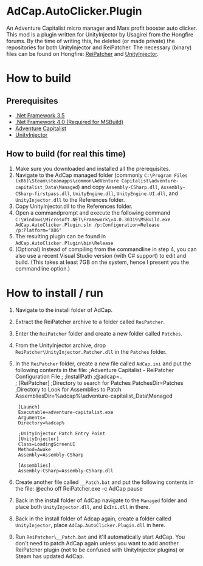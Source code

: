 # AdCap.AutoClicker.Plugin
An Adventure Capitalist micro manager and Mars profit booster auto clicker.
This mod is a plugin written for UnityInjector by Usagirei from the Hongfire forums.
By the time of writing this, he deleted (or made private) the repositories for both UnityInjector and ReiPatcher.
The necessary (binary) files can be found on Hongfire: [ReiPatcher](http://www.hongfire.com/forum/forum/hentai-lair/hf-modding-translation/custom-maid-3d-2-mods/414074-reipatcher-general-purpose-net-assembly-patcher) and [UnityInjector](http://www.hongfire.com/forum/forum/hentai-lair/hf-modding-translation/custom-maid-3d-2-mods/414075-unityinjector-plugin-powered-unity-code-injector).

# How to build
## Prerequisites
- [.Net Framework 3.5](https://www.microsoft.com/en-us/download/details.aspx?id=25150)
- [.Net Framework 4.0 (Required for MSBuild)](https://www.microsoft.com/en-us/download/details.aspx?id=17851)
- [Adventure Capitalist](http://store.steampowered.com/app/346900/)
- [UnityInjector](http://www.hongfire.com/forum/forum/hentai-lair/hf-modding-translation/custom-maid-3d-2-mods/414075-unityinjector-plugin-powered-unity-code-injector)

## How to build (for real this time)
1. Make sure you downloaded and installed all the prerequisites.
2. Navigate to the AdCap managed folder (commonly `C:\Program Files (x86)\Steam\steamapps\common\AdVenture Capitalist\adventure-capitalist_Data\Managed`) and copy `Assembly-CSharp.dll`, `Assembly-CSharp-firstpass.dll`, `UnityEngine.dll`, `UnityEngine.UI.dll`, and `UnityInjector.dll` to the References folder.
3. Copy UnityInjector.dll to the References folder.
4. Open a commandprompt and execute the following command `C:\Windows\Microsoft.NET\Framework\v4.0.30319\MSBuild.exe AdCap.AutoClicker.Plugin.sln /p:Configuration=Release /p:Platform="X86"`
5. The resulting plugin can be found in `AdCap.AutoClicker.Plugin\bin\Release`
6. (Optional) Instead of compiling from the commandline in step 4, you can also use a recent Visual Studio version (with C# support) to edit and build. (This takes at least 7GB on the system, hence I present you the commandline option.)

# How to install / run
1. Navigate to the install folder of AdCap.
2. Extract the ReiPatcher archive to a folder called `ReiPatcher`.
3. Enter the `ReiPatcher` folder and create a new folder called `Patches`.
4. From the UnityInjector archive, drop `ReiPatcher\UnityInjector.Patcher.dll` in the `Patches` folder.
5. In the `ReiPatcher` folder, create a new file called `AdCap.ini` and put the following contents in the file:
		;Adventure Capitalist - ReiPatcher Configuration File
		;
		;InstallPath
		;@adcap=..\
		;
		[ReiPatcher]
		;Directory to search for Patches
		PatchesDir=Patches
		;Directory to Look for Assemblies to Patch
		AssembliesDir=%adcap%\adventure-capitalist_Data\Managed
		
		[Launch]
		Executable=adventure-capitalist.exe
		Arguments=
		Directory=%adcap%
		
		;UnityInjector Patch Entry Point
		[UnityInjector]
		Class=LoadingScreenUI
		Method=Awake
		Assembly=Assembly-CSharp
		
		[Assemblies]
		Assembly-CSharp=Assembly-CSharp.dll
6. Create another file called `__Patch.bat` and put the following contents in the file:
		@echo off
		ReiPatcher.exe -c AdCap
		pause
7. Back in the install folder of AdCap navigate to the `Managed` folder and place both `UnityInjector.dll`, and `ExIni.dll` in there.
8. Back in the install folder of Adcap again, create a folder called `UnityInjector`, place `AdCap.AutoClicker.Plugin.dll` in here.
9. Run `ReiPatcher\__Patch.bat` and it'll automatically start AdCap. You don't need to patch AdCap again unless you want to add another ReiPatcher plugin (not to be confused with UnityInjector plugins) or Steam has updated AdCap.